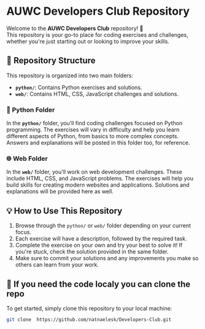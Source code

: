 # AUWC Developers Club Repository

Welcome to the **AUWC Developers Club** repository! 🎉  
This repository is your go-to place for coding exercises and challenges, whether you're just starting out or looking to improve your skills. 

## 📂 Repository Structure
This repository is organized into two main folders:

- **`python/`**: Contains Python exercises and solutions.
- **`web/`**: Contains HTML, CSS, JavaScript challenges and solutions.

### 🐍 Python Folder
In the **`python/`** folder, you'll find coding challenges focused on Python programming. The exercises will vary in difficulty and help you learn different aspects of Python, from basics to more complex concepts. Answers and explanations will be posted in this folder too, for reference.

### 🌐 Web Folder
In the **`web/`** folder, you'll work on web development challenges. These include HTML, CSS, and JavaScript problems. The exercises will help you build skills for creating modern websites and applications. Solutions and explanations will be provided here as well.

## 💡 How to Use This Repository
1. Browse through the `python/` or `web/` folder depending on your current focus.
2. Each exercise will have a description, followed by the required task.  
3. Complete the exercise on your own and try your best to solve it! If you're stuck, check the solution provided in the same folder.
4. Make sure to commit your solutions and any improvements you make so others can learn from your work.

## 🚀 If you need the code localy you can clone the repo
To get started, simply clone this repository to your local machine:
```bash
git clone  https://github.com/natnaelesk/Developers-Club.git

